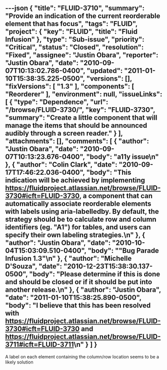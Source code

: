 ---json
{
  "title": "FLUID-3710",
  "summary": "Provide an indication of the current reorderable element that has focus",
  "tags": "FLUID",
  "project": {
    "key": "FLUID",
    "title": "Fluid Infusion"
  },
  "type": "Sub-issue",
  "priority": "Critical",
  "status": "Closed",
  "resolution": "Fixed",
  "assignee": "Justin Obara",
  "reporter": "Justin Obara",
  "date": "2010-09-07T10:13:02.786-0400",
  "updated": "2011-01-10T15:38:35.225-0500",
  "versions": [],
  "fixVersions": [
    "1.3"
  ],
  "components": [
    "Reorderer"
  ],
  "environment": null,
  "issueLinks": [
    {
      "type": "Dependence",
      "url": "/browse/FLUID-3730/",
      "key": "FLUID-3730",
      "summary": "Create a little component that will manage the items that should be announced audibly through a screen reader."
    }
  ],
  "attachments": [],
  "comments": [
    {
      "author": "Justin Obara",
      "date": "2010-09-07T10:13:23.676-0400",
      "body": "a11y issue\n"
    },
    {
      "author": "Colin Clark",
      "date": "2010-09-17T17:46:22.036-0400",
      "body": "This indication will be achieved by implementing <https://fluidproject.atlassian.net/browse/FLUID-3730#icft=FLUID-3730>, a component that can automatically associate reorderable elements with labels using aria-labelledby. By default, the strategy should be to calculate row and column identifiers (eg. \"A1\") for tables, and users can specify their own labeling strategies.\n"
    },
    {
      "author": "Justin Obara",
      "date": "2010-10-04T15:03:09.510-0400",
      "body": "\"Bug Parade Infusion 1.3\"\n"
    },
    {
      "author": "Michelle D'Souza",
      "date": "2010-12-23T15:38:30.137-0500",
      "body": "Please determine if this is done and should be closed or if it should be put into another release.\n"
    },
    {
      "author": "Justin Obara",
      "date": "2011-01-10T15:38:25.890-0500",
      "body": "I believe that this has been resolved with <https://fluidproject.atlassian.net/browse/FLUID-3730#icft=FLUID-3730> and <https://fluidproject.atlassian.net/browse/FLUID-3711#icft=FLUID-3711>\n"
    }
  ]
}
---
A label on each element containing the column/row location seems to be a likely solution

        